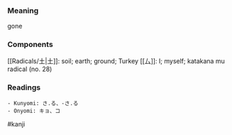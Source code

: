 ### Meaning

gone

### Components

[[Radicals/土|土]]: soil; earth; ground; Turkey [[厶]]: I; myself; katakana mu radical (no. 28)

### Readings

```
- Kunyomi: さ.る、-さ.る
- Onyomi: キョ、コ
```

#kanji